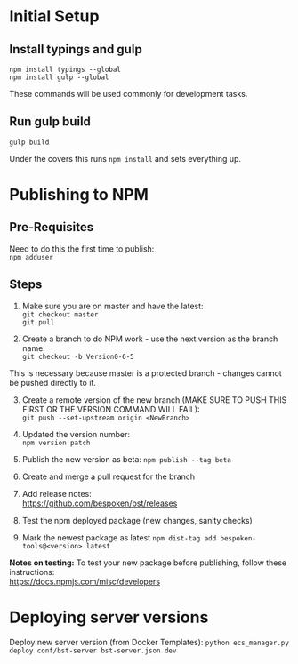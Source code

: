 # Initial Setup
## Install typings and gulp
`npm install typings --global`  
`npm install gulp --global`

These commands will be used commonly for development tasks.

## Run gulp build
`gulp build`  

Under the covers this runs `npm install` and sets everything up.

# Publishing to NPM
## Pre-Requisites
Need to do this the first time to publish:  
`npm adduser`

## Steps
1) Make sure you are on master and have the latest:  
`git checkout master`  
`git pull`  

2) Create a branch to do NPM work - use the next version as the branch name:  
`git checkout -b Version0-6-5`

This is necessary because master is a protected branch - changes cannot be pushed directly to it.

3) Create a remote version of the new branch (MAKE SURE TO PUSH THIS FIRST OR THE VERSION COMMAND WILL FAIL):  
`git push --set-upstream origin <NewBranch>`

4) Updated the version number:  
`npm version patch`

5) Publish the new version as beta:
`npm publish --tag beta`

6) Create and merge a pull request for the branch

7) Add release notes:  
https://github.com/bespoken/bst/releases

8) Test the npm deployed package (new changes, sanity checks)

9) Mark the newest package as latest
`npm dist-tag add bespoken-tools@<version> latest`

**Notes on testing:**
To test your new package before publishing, follow these instructions:  
https://docs.npmjs.com/misc/developers

# Deploying server versions
Deploy new server version (from Docker Templates):
`python ecs_manager.py deploy conf/bst-server bst-server.json dev`
